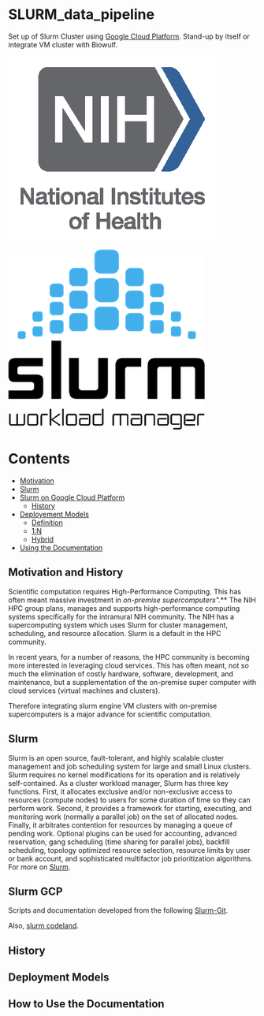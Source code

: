 # SLURM_data_pipeline

Set up of Slurm Cluster using [Google Cloud Platform](https://cloud.google.com/blog/products/compute/hpc-made-easy-announcing-new-features-for-slurm-on-gcp). Stand-up by itself or integrate VM cluster with Biowulf.

![NIH](https://github.com/Djamil17/SLURM_data_pipeline/blob/master/pics/nih-logo.png)

![Slurm Image](https://github.com/Djamil17/SLURM_data_pipeline/blob/master/pics/slurm.max-400x400.png)


# Contents 
- [Motivation](#Motivation)
- [Slurm](#Slurm)
- [Slurm on Google Cloud Platform](#Slurm-on-Google-Cloud-Platform)
  * [History](#Definition)
- [Deployement Models](#Deployement-Models)
  * [Definition](#Definition)
  * [1:N](#Definition)
  * [Hybrid](#Definition)
- [Using the Documentation](#Using-Documentation)

## Motivation and History 

Scientific computation requires High-Performance Computing. This has often meant massive investment in *on-premise supercomputers".*** The NIH HPC group plans, manages and supports high-performance computing systems specifically for the intramural NIH community. The NIH has a supercomputing system which uses Slurm for cluster management, scheduling, and resource allocation. Slurm is a default in the HPC community. 

In recent years, for a number of reasons, the HPC community is becoming more interested in leveraging cloud services. This has often meant, not so much the elimination of costly hardware, software, development, and maintenance, but a supplementation of the on-premise super computer with cloud services (virtual machines and clusters). 

Therefore integrating slurm engine VM clusters with on-premise supercomputers is a major advance for scientific computation.  

## Slurm

Slurm is an open source, fault-tolerant, and highly scalable cluster management and job scheduling system for large and small Linux clusters. Slurm requires no kernel modifications for its operation and is relatively self-contained. As a cluster workload manager, Slurm has three key functions. First, it allocates exclusive and/or non-exclusive access to resources (compute nodes) to users for some duration of time so they can perform work. Second, it provides a framework for starting, executing, and monitoring work (normally a parallel job) on the set of allocated nodes. Finally, it arbitrates contention for resources by managing a queue of pending work. Optional plugins can be used for accounting, advanced reservation, gang scheduling (time sharing for parallel jobs), backfill scheduling, topology optimized resource selection, resource limits by user or bank account, and sophisticated multifactor job prioritization algorithms. For more on [Slurm](https://slurm.schedmd.com/overview.html). 

## Slurm GCP

Scripts and documentation developed from the following [Slurm-Git](https://github.com/SchedMD/slurm-gcp). 

Also, [slurm codeland](https://codelabs.developers.google.com/codelabs/hpc-slurm-on-gcp/#0). 

## History 

## Deployment Models

## How to Use the Documentation 
